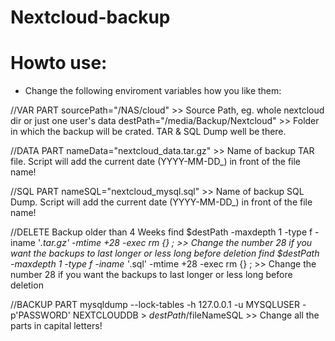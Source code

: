 # Nextcloud-backup

# Howto use:

- Change the following enviroment variables how you like them:

//VAR PART
sourcePath="/NAS/cloud" >> Source Path, eg. whole nextcloud dir or just one user's data
destPath="/media/Backup/Nextcloud" >> Folder in which the backup will be crated. TAR & SQL Dump well be there.

//DATA PART
nameData="nextcloud_data.tar.gz" >> Name of backup TAR file. Script will add the current date (YYYY-MM-DD_) in front of the file name!

//SQL PART
nameSQL="nextcloud_mysql.sql" >> Name of backup SQL Dump. Script will add the current date (YYYY-MM-DD_)  in front of the file name!

//DELETE Backup older than 4 Weeks
find $destPath -maxdepth 1 -type f -iname '*.tar.gz' -mtime +28 -exec rm {} \; >> Change the number 28 if you want the backups to last longer or less long before deletion
find $destPath -maxdepth 1 -type f -iname '*.sql' -mtime +28 -exec rm {} \; >> Change the number 28 if you want the backups to last longer or less long before deletion

//BACKUP PART
mysqldump --lock-tables -h 127.0.0.1 -u MYSQLUSER -p'PASSWORD' NEXTCLOUDDB > $destPath/$fileNameSQL >> Change all the parts in capital letters!

